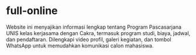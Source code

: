 # full-online
Website ini menyajikan informasi lengkap tentang Program Pascasarjana UNIS kelas kerjasama dengan Cakra, termasuk program studi, biaya, jadwal, dan pendaftaran. Dilengkapi video profil, galeri kegiatan, dan tombol WhatsApp untuk memudahkan komunikasi calon mahasiswa.
